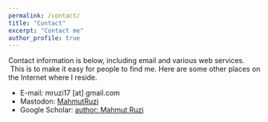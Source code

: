 ```yaml
---
permalink: /contact/
title: "Contact"
excerpt: "Contact me"
author_profile: true
---
```

Contact information is below, including email and various web services.  This is to make it easy for people to find me. Here are some other places on the Internet where I reside.

* E-mail: mruzi17 [at] gmail.com
* Mastodon: [MahmutRuzi](https://mastodon.online/@MahmutRuzi)
* Google Scholar: [author: Mahmut Ruzi](https://scholar.google.com/citations?user=xp807nkAAAAJ&hl=en)
